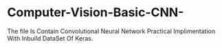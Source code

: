 # Computer-Vision-Basic-CNN-
The file Is Contain Convolutional Neural Network Practical Implimentation With Inbuild DataSet Of Keras.
